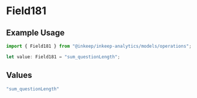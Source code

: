 # Field181

## Example Usage

```typescript
import { Field181 } from "@inkeep/inkeep-analytics/models/operations";

let value: Field181 = "sum_questionLength";
```

## Values

```typescript
"sum_questionLength"
```